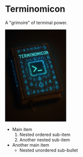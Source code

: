 <p align="center">

# Terminomicon
A "grimoire" of terminal power.


  <img src="https://raw.githubusercontent.com/AlteredAdmin/Terminomicon/refs/heads/main/Terminomicon.jpg" alt="Terminomicon Book" height="300"/>
</p>

- Main item
    1. Nested ordered sub-item
    2. Another nested sub-item
- Another main item
    - Nested unordered sub-bullet
